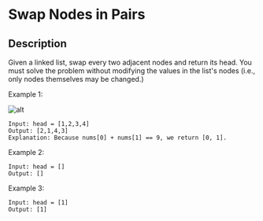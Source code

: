 # Swap Nodes in Pairs
## Description

Given a linked list, swap every two adjacent nodes and return its head. You must solve the problem without modifying the values in the list's nodes (i.e., only nodes themselves may be changed.)
 

Example 1:

![alt](https://assets.leetcode.com/uploads/2020/10/03/swap_ex1.jpg)
```
Input: head = [1,2,3,4]
Output: [2,1,4,3]
Explanation: Because nums[0] + nums[1] == 9, we return [0, 1].
```
Example 2:
```
Input: head = []
Output: []
```
Example 3:
```
Input: head = [1]
Output: [1]
```
